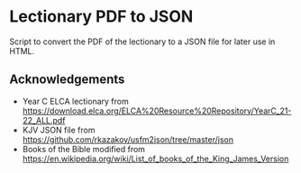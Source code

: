 # Lectionary PDF to JSON
Script to convert the PDF of the lectionary to a JSON file for later use in HTML.

## Acknowledgements
- Year C ELCA lectionary from https://download.elca.org/ELCA%20Resource%20Repository/YearC_21-22_ALL.pdf
- KJV JSON file from https://github.com/rkazakov/usfm2json/tree/master/json
- Books of the Bible modified from https://en.wikipedia.org/wiki/List_of_books_of_the_King_James_Version

